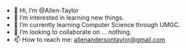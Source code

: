 - 👋 Hi, I’m @Allen-Taylor
- 👀 I’m interested in learning new things. 
- 🌱 I’m currently learning Computer Science through UMGC. 
- 💞️ I’m looking to collaborate on ... nothing. 
- 📫 How to reach me: allenandersontaylor@gmail.com

<!---
Allen-Taylor/Allen-Taylor is a ✨ special ✨ repository because its `README.md` (this file) appears on your GitHub profile.
You can click the Preview link to take a look at your changes.
--->
